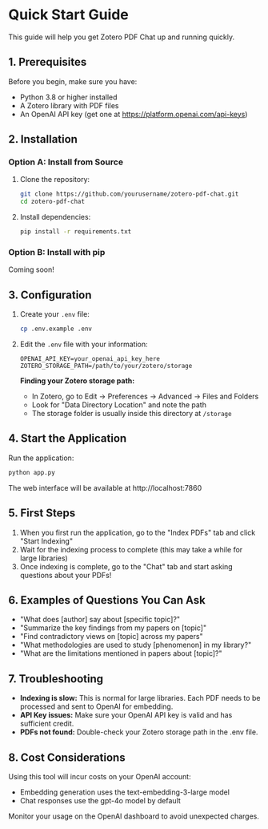 # Quick Start Guide

This guide will help you get Zotero PDF Chat up and running quickly.

## 1. Prerequisites

Before you begin, make sure you have:
- Python 3.8 or higher installed
- A Zotero library with PDF files
- An OpenAI API key (get one at https://platform.openai.com/api-keys)

## 2. Installation

### Option A: Install from Source

1. Clone the repository:
   ```bash
   git clone https://github.com/yourusername/zotero-pdf-chat.git
   cd zotero-pdf-chat
   ```

2. Install dependencies:
   ```bash
   pip install -r requirements.txt
   ```

### Option B: Install with pip

Coming soon!

## 3. Configuration

1. Create your `.env` file:
   ```bash
   cp .env.example .env
   ```

2. Edit the `.env` file with your information:
   ```
   OPENAI_API_KEY=your_openai_api_key_here
   ZOTERO_STORAGE_PATH=/path/to/your/zotero/storage
   ```

   **Finding your Zotero storage path:**
   - In Zotero, go to Edit → Preferences → Advanced → Files and Folders
   - Look for "Data Directory Location" and note the path
   - The storage folder is usually inside this directory at `/storage`

## 4. Start the Application

Run the application:
```bash
python app.py
```

The web interface will be available at http://localhost:7860

## 5. First Steps

1. When you first run the application, go to the "Index PDFs" tab and click "Start Indexing"
2. Wait for the indexing process to complete (this may take a while for large libraries)
3. Once indexing is complete, go to the "Chat" tab and start asking questions about your PDFs!

## 6. Examples of Questions You Can Ask

- "What does [author] say about [specific topic]?"
- "Summarize the key findings from my papers on [topic]"
- "Find contradictory views on [topic] across my papers"
- "What methodologies are used to study [phenomenon] in my library?"
- "What are the limitations mentioned in papers about [topic]?"

## 7. Troubleshooting

- **Indexing is slow:** This is normal for large libraries. Each PDF needs to be processed and sent to OpenAI for embedding.
- **API Key issues:** Make sure your OpenAI API key is valid and has sufficient credit.
- **PDFs not found:** Double-check your Zotero storage path in the .env file.

## 8. Cost Considerations

Using this tool will incur costs on your OpenAI account:
- Embedding generation uses the text-embedding-3-large model
- Chat responses use the gpt-4o model by default

Monitor your usage on the OpenAI dashboard to avoid unexpected charges. 